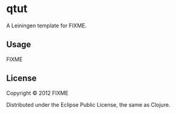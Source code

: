 # qtut

A Leiningen template for FIXME.

## Usage

FIXME

## License

Copyright © 2012 FIXME

Distributed under the Eclipse Public License, the same as Clojure.
